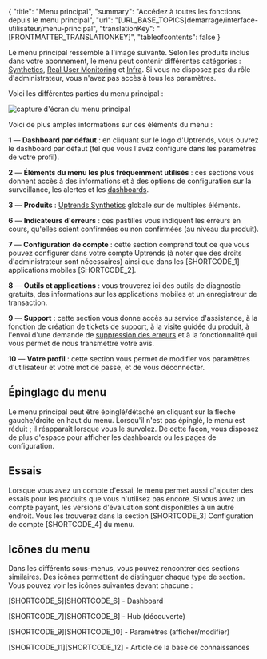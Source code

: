 {
  "title": "Menu principal",
  "summary": "Accédez à toutes les fonctions depuis le menu principal",
  "url": "[URL_BASE_TOPICS]demarrage/interface-utilisateur/menu-principal",
  "translationKey": "[FRONTMATTER_TRANSLATIONKEY]",
  "tableofcontents": false
}

Le menu principal ressemble à l'image suivante. Selon les produits inclus dans votre abonnement, le menu peut contenir différentes catégories : [Synthetics]([LINK_URL_1]), [Real User Monitoring]([LINK_URL_2]) et [Infra]([LINK_URL_3]).
Si vous ne disposez pas du rôle d'administrateur, vous n'avez pas accès à tous les paramètres.

Voici les différentes parties du menu principal :

![capture d'écran du menu principal]([LINK_URL_4])

Voici de plus amples informations sur ces éléments du menu :

**1** — **Dashboard par défaut** : en cliquant sur le logo d'Uptrends, vous ouvrez le dashboard par défaut (tel que vous l'avez configuré dans les paramètres de votre profil).

**2** —  **Éléments du menu les plus fréquemment utilisés** : ces sections vous donnent accès à des informations et à des options de configuration sur la surveillance, les alertes et les [dashboards]([LINK_URL_5]).

**3** — **Produits** : [Uptrends Synthetics]([LINK_URL_6]) globale sur de multiples éléments.

**6** —  **Indicateurs d'erreurs** : ces pastilles vous indiquent les erreurs en cours, qu'elles soient confirmées ou non confirmées (au niveau du produit).

**7** —  **Configuration de compte** : cette section comprend tout ce que vous pouvez configurer dans votre compte Uptrends (à noter que des droits d'administrateur sont nécessaires) ainsi que dans les [SHORTCODE_1] applications mobiles [SHORTCODE_2].

**8** —  **Outils et applications** : vous trouverez ici des outils de diagnostic gratuits, des informations sur les applications mobiles et un enregistreur de transaction.

**9** —  **Support** : cette section vous donne accès au service d'assistance, à la fonction de création de tickets de support, à la visite guidée du produit, à l'envoi d'une demande de [suppression des erreurs]([LINK_URL_7]) et à la fonctionnalité qui vous permet de nous transmettre votre avis.

**10** —  **Votre profil** : cette section vous permet de modifier vos paramètres d'utilisateur et votre mot de passe, et de vous déconnecter.

## Épinglage du menu

Le menu principal peut être épinglé/détaché en cliquant sur la flèche gauche/droite en haut du menu. Lorsqu'il n'est pas épinglé, le menu est réduit ; il réapparaît lorsque vous le survolez. De cette façon, vous disposez de plus d'espace pour afficher les dashboards ou les pages de configuration.

## Essais

Lorsque vous avez un compte d'essai, le menu permet aussi d'ajouter des essais pour les produits que vous n'utilisez pas encore.
Si vous avez un compte payant, les versions d'évaluation sont disponibles à un autre endroit. Vous les trouverez dans la section [SHORTCODE_3] Configuration de compte [SHORTCODE_4] du menu.

## Icônes du menu

Dans les différents sous-menus, vous pouvez rencontrer des sections similaires. Des icônes permettent de distinguer chaque type de section. Vous pouvez voir les icônes suivantes devant chacune :

[SHORTCODE_5][SHORTCODE_6] - Dashboard

[SHORTCODE_7][SHORTCODE_8] - Hub (découverte)

[SHORTCODE_9][SHORTCODE_10] - Paramètres (afficher/modifier)

[SHORTCODE_11][SHORTCODE_12] - Article de la base de connaissances

